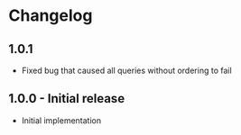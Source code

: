 # Changelog

## 1.0.1
 * Fixed bug that caused all queries without ordering to fail

## 1.0.0 - Initial release
 * Initial implementation
